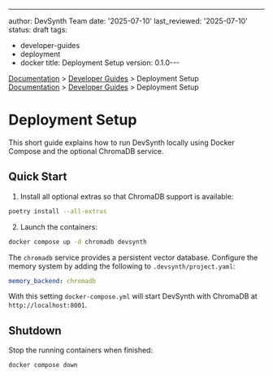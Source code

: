 ---
author: DevSynth Team
date: '2025-07-10'
last_reviewed: '2025-07-10'
status: draft
tags:
- developer-guides
- deployment
- docker
title: Deployment Setup
version: 0.1.0---

<div class="breadcrumbs">
<a href="../index.md">Documentation</a> &gt; <a href="index.md">Developer Guides</a> &gt; Deployment Setup
</div>

<div class="breadcrumbs">
<a href="../index.md">Documentation</a> &gt; <a href="index.md">Developer Guides</a> &gt; Deployment Setup
</div>

# Deployment Setup

This short guide explains how to run DevSynth locally using Docker Compose and the optional ChromaDB service.

## Quick Start

1. Install all optional extras so that ChromaDB support is available:

```bash
poetry install --all-extras
```

2. Launch the containers:

```bash
docker compose up -d chromadb devsynth
```

The `chromadb` service provides a persistent vector database. Configure the memory system by adding the following to `.devsynth/project.yaml`:

```yaml
memory_backend: chromadb
```

With this setting `docker-compose.yml` will start DevSynth with ChromaDB at `http://localhost:8001`.

## Shutdown

Stop the running containers when finished:

```bash
docker compose down
```

